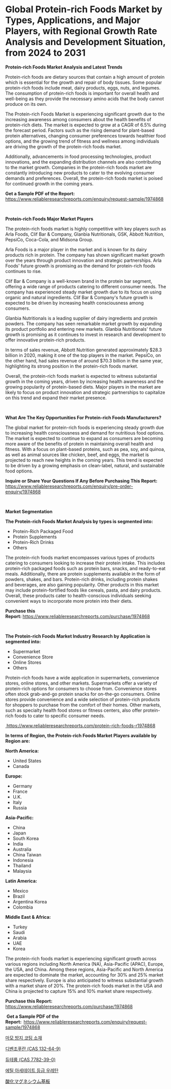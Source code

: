 <p><h1>Global Protein-rich Foods Market by Types, Applications, and Major Players, with Regional Growth Rate Analysis and Development Situation, from 2024 to 2031</h1></p><p><strong>Protein-rich Foods Market Analysis and Latest Trends</strong></p>
<p><p>Protein-rich foods are dietary sources that contain a high amount of protein which is essential for the growth and repair of body tissues. Some popular protein-rich foods include meat, dairy products, eggs, nuts, and legumes. The consumption of protein-rich foods is important for overall health and well-being as they provide the necessary amino acids that the body cannot produce on its own.</p><p>The Protein-rich Foods Market is experiencing significant growth due to the increasing awareness among consumers about the health benefits of protein-rich diets. The market is expected to grow at a CAGR of 6.5% during the forecast period. Factors such as the rising demand for plant-based protein alternatives, changing consumer preferences towards healthier food options, and the growing trend of fitness and wellness among individuals are driving the growth of the protein-rich foods market.</p><p>Additionally, advancements in food processing technologies, product innovations, and the expanding distribution channels are also contributing to the market growth. Companies in the protein-rich foods market are constantly introducing new products to cater to the evolving consumer demands and preferences. Overall, the protein-rich foods market is poised for continued growth in the coming years.</p></p>
<p><strong>Get a Sample PDF of the Report:&nbsp;</strong> <a href="https://www.reliableresearchreports.com/enquiry/request-sample/1974868">https://www.reliableresearchreports.com/enquiry/request-sample/1974868</a></p>
<p>&nbsp;</p>
<p><strong>Protein-rich Foods Major Market Players</strong></p>
<p><p>The protein-rich foods market is highly competitive with key players such as Arla Foods, Clif Bar & Company, Glanbia Nutritionals, GSK, Abbott Nutrition, PepsiCo, Coca-Cola, and Midsona Group. </p><p>Arla Foods is a major player in the market and is known for its dairy products rich in protein. The company has shown significant market growth over the years through product innovation and strategic partnerships. Arla Foods' future growth is promising as the demand for protein-rich foods continues to rise.</p><p>Clif Bar & Company is a well-known brand in the protein bar segment, offering a wide range of products catering to different consumer needs. The company has experienced steady market growth due to its focus on using organic and natural ingredients. Clif Bar & Company's future growth is expected to be driven by increasing health consciousness among consumers.</p><p>Glanbia Nutritionals is a leading supplier of dairy ingredients and protein powders. The company has seen remarkable market growth by expanding its product portfolio and entering new markets. Glanbia Nutritionals' future growth is promising as it continues to invest in research and development to offer innovative protein-rich products.</p><p>In terms of sales revenue, Abbott Nutrition generated approximately $28.3 billion in 2020, making it one of the top players in the market. PepsiCo, on the other hand, had sales revenue of around $70.3 billion in the same year, highlighting its strong position in the protein-rich foods market.</p><p>Overall, the protein-rich foods market is expected to witness substantial growth in the coming years, driven by increasing health awareness and the growing popularity of protein-based diets. Major players in the market are likely to focus on product innovation and strategic partnerships to capitalize on this trend and expand their market presence.</p></p>
<p>&nbsp;</p>
<p><strong>What Are The Key Opportunities For Protein-rich Foods Manufacturers?</strong></p>
<p><p>The global market for protein-rich foods is experiencing steady growth due to increasing health consciousness and demand for nutritious food options. The market is expected to continue to expand as consumers are becoming more aware of the benefits of protein in maintaining overall health and fitness. With a focus on plant-based proteins, such as pea, soy, and quinoa, as well as animal sources like chicken, beef, and eggs, the market is projected to reach new heights in the coming years. This trend is expected to be driven by a growing emphasis on clean-label, natural, and sustainable food options.</p></p>
<p><strong>Inquire or Share Your Questions If Any Before Purchasing This Report:</strong> <a href="https://www.reliableresearchreports.com/enquiry/pre-order-enquiry/1974868">https://www.reliableresearchreports.com/enquiry/pre-order-enquiry/1974868</a></p>
<p>&nbsp;</p>
<p><strong>Market Segmentation</strong></p>
<p><strong>The Protein-rich Foods Market Analysis by types is segmented into:</strong></p>
<p><ul><li>Protein-Rich Packaged Food</li><li>Protein Supplements</li><li>Protein-Rich Drinks</li><li>Others</li></ul></p>
<p><p>The protein-rich foods market encompasses various types of products catering to consumers looking to increase their protein intake. This includes protein-rich packaged foods such as protein bars, snacks, and ready-to-eat meals. Additionally, there are protein supplements available in the form of powders, shakes, and bars. Protein-rich drinks, including protein shakes and beverages, are also gaining popularity. Other products in this market may include protein-fortified foods like cereals, pasta, and dairy products. Overall, these products cater to health-conscious individuals seeking convenient ways to incorporate more protein into their diets.</p></p>
<p><strong>Purchase this Report:&nbsp;</strong><a href="https://www.reliableresearchreports.com/purchase/1974868">https://www.reliableresearchreports.com/purchase/1974868</a></p>
<p>&nbsp;</p>
<p><strong>The Protein-rich Foods Market Industry Research by Application is segmented into:</strong></p>
<p><ul><li>Supermarket</li><li>Convenience Store</li><li>Online Stores</li><li>Others</li></ul></p>
<p><p>Protein-rich foods have a wide application in supermarkets, convenience stores, online stores, and other markets. Supermarkets offer a variety of protein-rich options for consumers to choose from. Convenience stores often stock grab-and-go protein snacks for on-the-go consumers. Online stores provide convenience and a wide selection of protein-rich products for shoppers to purchase from the comfort of their homes. Other markets, such as specialty health food stores or fitness centers, also offer protein-rich foods to cater to specific consumer needs.</p></p>
<p><a href="https://www.reliableresearchreports.com/protein-rich-foods-r1974868">&nbsp;https://www.reliableresearchreports.com/protein-rich-foods-r1974868</a></p>
<p><strong>In terms of Region, the Protein-rich Foods Market Players available by Region are:</strong></p>
<p>
    <p> <strong> North America: </strong>
        <ul>
            <li>United States</li>
            <li>Canada</li>
        </ul>
        </p> 
    <p> <strong> Europe: </strong>
        <ul>
            <li>Germany</li>
            <li>France</li>
            <li>U.K.</li>
            <li>Italy</li>
            <li>Russia</li>
        </ul>
        </p> 
    <p> <strong> Asia-Pacific: </strong>
        <ul>
            <li>China</li>
            <li>Japan</li>
            <li>South Korea</li>
            <li>India</li>
            <li>Australia</li>
            <li>China Taiwan</li>
            <li>Indonesia</li>
            <li>Thailand</li>
            <li>Malaysia</li>
        </ul>
        </p> 
    <p> <strong> Latin America: </strong>
        <ul>
            <li>Mexico</li>
            <li>Brazil</li>
            <li>Argentina Korea</li>
            <li>Colombia</li>
        </ul>
        </p> 
    <p> <strong> Middle East & Africa: </strong>
        <ul>
            <li>Turkey</li>
            <li>Saudi</li>
            <li>Arabia</li>
            <li>UAE</li>
            <li>Korea</li>
        </ul>
    </p>
    </p>
<p><p>The protein-rich foods market is experiencing significant growth across various regions including North America (NA), Asia-Pacific (APAC), Europe, the USA, and China. Among these regions, Asia-Pacific and North America are expected to dominate the market, accounting for 30% and 25% market share respectively. Europe is also anticipated to witness substantial growth with a market share of 20%. The protein-rich foods market in the USA and China is projected to capture 15% and 10% market share respectively.</p></p>
<p><strong>Purchase this Report: </strong><a href="https://www.reliableresearchreports.com/purchase/1974868">https://www.reliableresearchreports.com/purchase/1974868</a></p>
<p>&nbsp;<strong>Get a Sample PDF of the Report:&nbsp;&nbsp;</strong><a href="https://www.reliableresearchreports.com/enquiry/request-sample/1974868">https://www.reliableresearchreports.com/enquiry/request-sample/1974868</a></p>
<p><strong></strong></p>
<p><p><a href="https://medium.com/@achimcoteanu1/2024%EB%85%84%EB%B6%80%ED%84%B0-2031%EB%85%84%EA%B9%8C%EC%A7%80%EC%9D%98-%EA%B8%B0%EA%B0%84-%EB%8F%99%EC%95%88-%EC%98%88%EC%B8%A1%EB%90%9C-%EC%95%88%ED%8B%B0%EB%A7%88%EC%BD%94%ED%8C%85-%EC%86%8C%EC%9E%AC-%EC%8B%9C%EC%9E%A5-%EC%97%AD%ED%95%99-%EB%B0%8F-%EC%84%B1%EC%9E%A5-%EB%8F%99%EB%A0%A5%EC%9D%84-%EB%B6%84%EC%84%9D%ED%95%A9%EB%8B%88%EB%8B%A4-d67bdc1e6bad">마모 방지 코팅 소재</a></p><p><a href="https://github.com/rifqimuhammad018/Market-Research-Report-List-1/blob/main/4313223122196.md">디벤조푸란 (CAS 132-64-9)</a></p><p><a href="https://github.com/kvbohdfy111/Market-Research-Report-List-1/blob/main/3361836122195.md">듀테륨 (CAS 7782-39-0)</a></p><p><a href="https://medium.com/@fimaswijaya/%EA%B8%80%EB%A1%9C%EB%B2%8C-%EC%97%90%ED%8B%B8-%EC%95%84%EC%84%B8%ED%85%8C%EC%9D%B4%ED%8A%B8-%EA%B8%89-%EB%AC%B4%EA%B8%B0-%ED%8F%B4%EB%A6%AC-%EC%97%90%EC%8A%A4%ED%84%B0-%EC%8B%9C%EC%9E%A5-%EB%B6%80%EB%AC%B8-%EC%9C%A0%ED%98%95-%EC%9D%91%EC%9A%A9-%ED%94%84%EB%A1%9C%EA%B7%B8%EB%9E%A8-%EC%8B%9C%EC%9E%A5-%EC%B0%B8%EA%B0%80%EC%9E%90-%EC%A0%84%EB%9E%B5-%EC%A7%80%EC%97%AD-%EC%84%B1%EC%9E%A5-%EC%A0%84%EB%A7%9D-%EB%B0%8F-%EB%AF%B8%EB%9E%98-%EC%A0%84%EB%A7%9D-2024-2031-6c5a3921546e">에틸 아세테이트 등급 우레탄</a></p><p><a href="https://github.com/DwightHuels1/Market-Research-Report-List-1/blob/main/4971130116122.md">酸化マグネシウム基板</a></p></p>